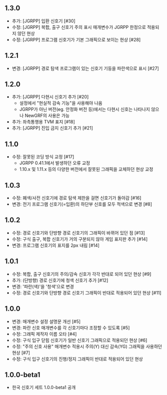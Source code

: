 1.3.0
-----
 * 추가: [JGRPP] 입환 신호기 [#30]
 * 수정: [JGRPP] 복합, 출구 신호기 주의 표시 매개변수가 JGRPP 한정으로 적용되지 않던 현상
 * 수정: [JGRPP] 프로그램 신호기가 기본 그래픽으로 보이는 현상 [#28]

1.2.1
-----
 * 변경: [JGRPP] 경로 탐색 프로그램이 있는 신호기 기둥을 파란색으로 표시 [#27]

1.2.0
-----
 * 추가: [JGRPP] 다현시 신호기 추가 [#20]
   - 설정에서 "현실적 감속 기능"을 사용해야 나옴
   - JGRPP가 아닌 버전(eg. 안정화 버전 등)에서는 다현시 신호는 나타나지 않으나 NewGRF의 사용은 가능
 * 추가: 좌측통행용 TVM 표지 [#18]
 * 추가: [JGRPP] 진입 금지 신호기 추가 [#21]

1.1.0
-----
 * 수정: 잘못된 코딩 방식 교정 [#17]
   - JGRPP 0.41.1에서 발생하던 오류 교정
   - 1.10.x 및 1.11.x 등의 다양한 버전에서 잘못된 그래픽을 교체하던 현상 교정

1.0.3
-----
 * 수정: 폐색/사전 신호기에 경로 탐색 제한을 걸면 신호기가 돌아감 [#16]
 * 변경: 전기 프로그램 신호기(=입환)의 하단부 신호를 모두 적색으로 변경 [#8]

1.0.2
-----
 * 수정: 경로 신호기와 단방향 경로 신호기의 그래픽이 바뀌어 있던 점 [#13]
 * 수정: 구식 출구, 복합 신호기가 거의 구분되지 않아 게임 표지판 추가 [#14]
 * 변경: 프로그램 신호기의 표지를 2px 내림 [#14]

1.0.1
-----
 * 수정: 복합, 출구 신호기의 주의/감속 신호가 각각 반대로 되어 있던 현상 [#9]
 * 추가: (단방향) 경로 신호기에 청색 신호기 추가 [#12]
 * 변경: '파란(색)'을 '청색'으로 변경
 * 수정: 경로 신호기와 단방향 경로 신호기 그래픽이 반대로 적용되어 있던 현상 [#11]

1.0.0
-----
 * 변경: 매개변수 설정 설명문 개선 [#5]
 * 변경: 파란 신호 매개변수를 각 신호기마다 조정할 수 있도록 [#5]
 * 수정: 그래픽 제작자 이름 오타 [#4]
 * 수정: 구식 입구 닫힘 신호기가 일반 신호기 그래픽으로 적용되던 현상 [#6]
 * 수정: "주의 신호 사용" 매개변수 적용시 주의(Y) 대신 감속(YG) 그래픽을 사용하던 현상 [#7]
 * 수정: 구식 입구 신호기의 진행/정지 그래픽이 반대로 적용되어 있던 현상

1.0.0-beta1
-----
 * 한국 신호기 세트 1.0.0-beta1 공개